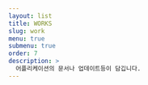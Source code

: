 ```yaml
---
layout: list
title: WORKS
slug: work
menu: true
submenu: true
order: 7
description: >
  어플리케이션의 문서나 업데이트등이 담깁니다.
---
```

